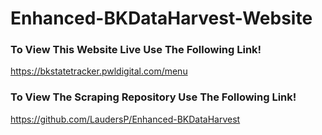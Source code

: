 # Enhanced-BKDataHarvest-Website

### To View This Website Live Use The Following Link!
https://bkstatetracker.pwldigital.com/menu

### To View The Scraping Repository Use The Following Link!
https://github.com/LaudersP/Enhanced-BKDataHarvest
